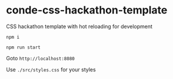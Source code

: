 # conde-css-hackathon-template
CSS hackathon template with hot reloading for development

`npm i`

`npm run start`

Goto `http://localhost:8080`

Use `./src/styles.css` for your styles
